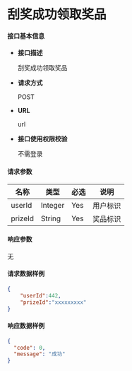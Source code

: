 # 刮奖成功领取奖品

#### **接口基本信息**

* **接口描述**

  刮奖成功领取奖品

* **请求方式**

  POST

* **URL**

  url

* **接口使用权限校验**

  不需登录

#### **请求参数**

| 名称 | 类型 | 必选 | 说明 |
| --- | --- | --- | --- |
| userId | Integer | Yes | 用户标识 |
| prizeId | String | Yes | 奖品标识 |

#### **响应参数**

无

#### **请求数据样例**

```json
{
	"userId":442,
	"prizeId":"xxxxxxxxx"
}
```

#### **响应数据样例**

```json
{
  "code": 0,
  "message": "成功"
}
```



